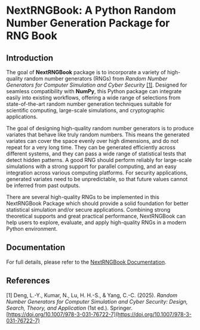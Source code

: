 # NextRNGBook: A Python Random Number Generation Package for RNG Book

## Introduction

The goal of **NextRNGBook** package is to incorporate a variety of high-quality random number 
generators (RNGs) from 
*Random Number Generators for Computer Simulation and Cyber Security* [[1]](#references). 
Designed for seamless compatibility with **NumPy**, 
this Python package can integrate easily into existing workflows, 
offering a wide range of selections from state-of-the-art random number generation techniques 
suitable for scientific computing, large-scale simulations, and cryptographic applications.

The goal of designing high-quality random number generators is to produce variates 
that behave like truly random numbers. 
This means the generated variates can cover the space evenly over high dimensions, 
and do not repeat for a very long time. 
They can be generated efficiently across different systems, 
and they can pass a wide range of statistical tests that detect hidden patterns. 
A good RNG should perform reliably for large-scale simulations with 
a strong support for parallel computing, 
and an easy integration across various computing platforms. 
For security applications,  generated variates need to be unpredictable, 
so that future values cannot be inferred from past outputs.

There are several  high-quality RNGs to be implemented in this NextRNGBook Package which should provide a solid foundation 
for better statistical simulation and/or secure applications. 
Combining strong theoretical supports and great practical performance, 
NextRNGBook can help users to explore, evaluate, and 
apply high-quality RNGs in a modern Python environment.


## Documentation

For full details, 
please refer to the 
[NextRNGBook Documentation](https://chintunglin.github.io/nextrngbook/).


## References

[1] Deng, L.-Y., Kumar, N., Lu, H. H.-S., & Yang, C.-C. (2025). 
*Random Number Generators for Computer Simulation and Cyber Security:
 Design, Search, Theory, and Application* (1st ed.). Springer. 
 [https://doi.org/10.1007/978-3-031-76722-7](https://doi.org/10.1007/978-3-031-76722-7)